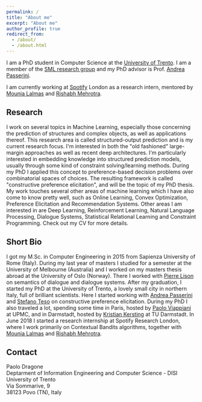 ```yaml
---
permalink: /
title: "About me"
excerpt: "About me"
author_profile: true
redirect_from: 
  - /about/
  - /about.html
---
```



I am a PhD student in Computer Science at the [University of
Trento](http://www.unitn.it/en). I am a
member of the [SML research group](http://sml.disi.unitn.it/) and my PhD advisor
is Prof. [Andrea Passerini](http://disi.unitn.it/~passerini).

I am currently working at [Spotify](https://labs.spotify.com/) London as a
research intern, mentored by [Mounia Lalmas](https://mounia-lalmas.blog/) and
[Rishabh Mehrotra](http://rishabhmehrotra.com/).

<h2>Research</h2>

I work on several topics in Machine Learning, especially those concerning the
prediction of structures and complex objects, as well as applications thereof.
This research area is called structured-output prediction and is my current
research focus. I'm interested in both the "old fashioned" large-margin
approaches as well as recent deep architectures. I'm particularly interested in
embedding knowledge into structured prediction models, usually through some kind
of constraint solving/learning methods. During my PhD I applied this concept to
preference-based decision problems over combinatorial spaces of choices. The
resulting framework is called "constructive preference elicitation", and will be
the topic of my PhD thesis. My work touches several other areas of machine
learning which I have also come to know pretty well, such as Online Learning,
Convex Optimization, Preference Elicitation and Recommendation Systems.  Other
areas I am interested in are Deep Learning, Reinforcement Learning, Natural
Language Processing, Dialogue Systems, Statistical Relational Learning and
Constraint Programming. Check out my CV for more details.

<h2>Short Bio</h2>

I got my M.Sc. in Computer Engineering in 2015 from Sapienza University of Rome
(Italy).  During my last year of masters I studied for a semester at the
University of Melbourne (Australia) and I worked on my masters thesis abroad at
the University of Oslo (Norway). There I worked with [Pierre
Lison](https://www.nr.no/~plison) on semantics of dialogue and dialogue systems.
After my graduation, I started my PhD at the University of Trento, a lovely
small city in northern Italy, full of brilliant scientists. Here I started
working with [Andrea Passerini](http://disi.unitn.it/~passerini) and [Stefano
Teso](http://disi.unitn.it/~teso) on constructive preference elicitation. During
my PhD I also traveled a lot, spending some time in Paris, hosted by [Paolo
Viappiani](http://www-desir.lip6.fr/~viappianip) at UPMC, and in Darmstadt,
hosted by [Kristian Kersting](http://www.ml.informatik.tu-darmstadt.de/) at TU
Darmstadt. In June 2018 I started a research internship at Spotify Research
London, where I work primarily on Contextual Bandits algorithms, together with
[Mounia Lalmas](https://mounia-lalmas.blog/) and [Rishabh
Mehrotra](http://rishabhmehrotra.com/).


<h2>Contact</h2>

Paolo Dragone<br>
Deptarment of Information Engineering and Computer Science - DISI<br>
University of Trento<br>
Via Sommarive, 9<br>
38123 Povo (TN), Italy

